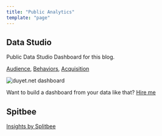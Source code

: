 ```yaml
---
title: "Public Analytics"
template: "page"
---
```


## Data Studio

Public Data Studio Dashboard for this blog.

[Audience](https://datastudio.google.com/s/p6EwKDQZ6lI?utm_source=blog.duyet.net&utm_medium=page-data-studio&utm_campaign=page-data-studio), 
[Behaviors](https://datastudio.google.com/s/kbQlQFVh4xU?utm_source=blog.duyet.net&utm_medium=page-data-studio&utm_campaign=page-data-studio), 
[Acquisition](https://datastudio.google.com/s/lXUELwE6v8A?utm_source=blog.duyet.net&utm_medium=page-data-studio&utm_campaign=page-data-studio)

![duyet.net dashboard](https://i.imgur.com/waBdZjs.png)

Want to build a dashboard from your data like that? [Hire me](/pages/about#contact-me)

## Spitbee

[Insights by Splitbee](https://app.splitbee.io/public/blog.duyet.net)
